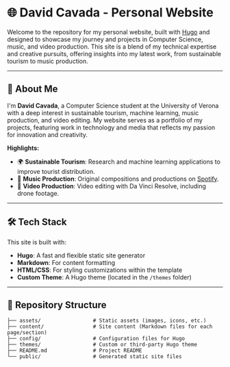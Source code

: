 # 🌐 David Cavada - Personal Website

Welcome to the repository for my personal website, built with [Hugo](https://gohugo.io/) and designed to showcase my journey and projects in Computer Science, music, and video production. This site is a blend of my technical expertise and creative pursuits, offering insights into my latest work, from sustainable tourism to music production.

---

## 🚀 About Me

I'm **David Cavada**, a Computer Science student at the University of Verona with a deep interest in sustainable tourism, machine learning, music production, and video editing. My website serves as a portfolio of my projects, featuring work in technology and media that reflects my passion for innovation and creativity.

**Highlights:**
- 🌍 **Sustainable Tourism**: Research and machine learning applications to improve tourist distribution.
- 🎵 **Music Production**: Original compositions and productions on [Spotify](https://open.spotify.com/intl-it/artist/5gTU0lzJr7CIOP44O8vZRn).
- 🎥 **Video Production**: Video editing with Da Vinci Resolve, including drone footage.

---

## 🛠️ Tech Stack

This site is built with:
- **Hugo**: A fast and flexible static site generator
- **Markdown**: For content formatting
- **HTML/CSS**: For styling customizations within the template
- **Custom Theme**: A Hugo theme (located in the `/themes` folder)

---

## 📂 Repository Structure

```plaintext
├── assets/                 # Static assets (images, icons, etc.)
├── content/                # Site content (Markdown files for each page/section)
├── config/                 # Configuration files for Hugo
├── themes/                 # Custom or third-party Hugo theme
├── README.md               # Project README
└── public/                 # Generated static site files
